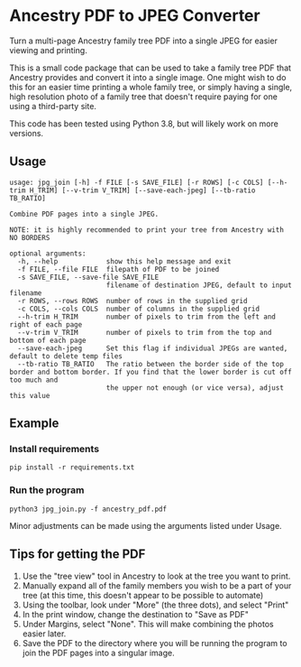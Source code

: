# Ancestry PDF to JPEG Converter
Turn a multi-page Ancestry family tree PDF into a single JPEG for easier viewing and printing.

This is a small code package that can be used to take a family tree PDF that Ancestry provides and convert it into a single image. One might wish to do this for an easier time printing a whole family tree, or simply having a single, high resolution photo of a family tree that doesn't require paying for one using a third-party site.

This code has been tested using Python 3.8, but will likely work on more versions.

## Usage
```
usage: jpg_join [-h] -f FILE [-s SAVE_FILE] [-r ROWS] [-c COLS] [--h-trim H_TRIM] [--v-trim V_TRIM] [--save-each-jpeg] [--tb-ratio TB_RATIO]

Combine PDF pages into a single JPEG. 
 
NOTE: it is highly recommended to print your tree from Ancestry with NO BORDERS

optional arguments:
  -h, --help            show this help message and exit
  -f FILE, --file FILE  filepath of PDF to be joined
  -s SAVE_FILE, --save-file SAVE_FILE
                        filename of destination JPEG, default to input filename
  -r ROWS, --rows ROWS  number of rows in the supplied grid
  -c COLS, --cols COLS  number of columns in the supplied grid
  --h-trim H_TRIM       number of pixels to trim from the left and right of each page
  --v-trim V_TRIM       number of pixels to trim from the top and bottom of each page
  --save-each-jpeg      Set this flag if individual JPEGs are wanted, default to delete temp files
  --tb-ratio TB_RATIO   The ratio between the border side of the top border and bottom border. If you find that the lower border is cut off too much and
                        the upper not enough (or vice versa), adjust this value
```

## Example

### Install requirements
`pip install -r requirements.txt`

### Run the program
`python3 jpg_join.py -f ancestry_pdf.pdf`

Minor adjustments can be made using the arguments listed under Usage.

## Tips for getting the PDF

1. Use the "tree view" tool in Ancestry to look at the tree you want to print.
2. Manually expand all of the family members you wish to be a part of your tree (at this time, this doesn't appear to be possible to automate)
3. Using the toolbar, look under "More" (the three dots), and select "Print"
4. In the print window, change the destination to "Save as PDF"
5. Under Margins, select "None". This will make combining the photos easier later.
6. Save the PDF to the directory where you will be running the program to join the PDF pages into a singular image.